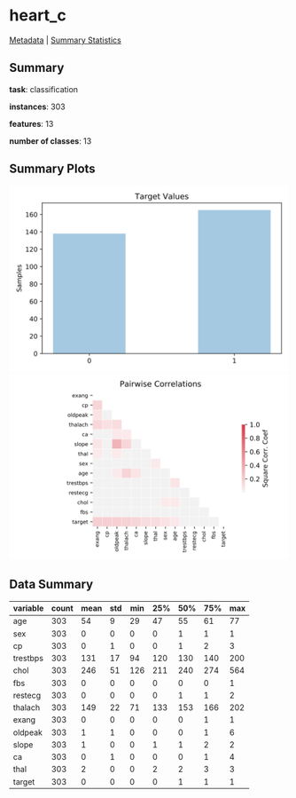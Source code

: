 # heart_c

[Metadata](metadata.yaml) | [Summary Statistics](summary_stats.csv)

## Summary

**task**: classification

**instances**: 303

**features**: 13

**number of classes**: 13

## Summary Plots

![Labels](label.svg)
![Corr](corr.svg)

## Data Summary

|	variable	|	count	|	mean	|	std	|	min	|	25%	|	50%	|	75%	|	max|
| --- | --- | --- | --- | --- | --- | --- | --- | --- |
|	age	|	303	|	54	|	9	|	29	|	47	|	55	|	61	|	77
|	sex	|	303	|	0	|	0	|	0	|	0	|	1	|	1	|	1
|	cp	|	303	|	0	|	1	|	0	|	0	|	1	|	2	|	3
|	trestbps	|	303	|	131	|	17	|	94	|	120	|	130	|	140	|	200
|	chol	|	303	|	246	|	51	|	126	|	211	|	240	|	274	|	564
|	fbs	|	303	|	0	|	0	|	0	|	0	|	0	|	0	|	1
|	restecg	|	303	|	0	|	0	|	0	|	0	|	1	|	1	|	2
|	thalach	|	303	|	149	|	22	|	71	|	133	|	153	|	166	|	202
|	exang	|	303	|	0	|	0	|	0	|	0	|	0	|	1	|	1
|	oldpeak	|	303	|	1	|	1	|	0	|	0	|	0	|	1	|	6
|	slope	|	303	|	1	|	0	|	0	|	1	|	1	|	2	|	2
|	ca	|	303	|	0	|	1	|	0	|	0	|	0	|	1	|	4
|	thal	|	303	|	2	|	0	|	0	|	2	|	2	|	3	|	3
|	target	|	303	|	0	|	0	|	0	|	0	|	1	|	1	|	1
